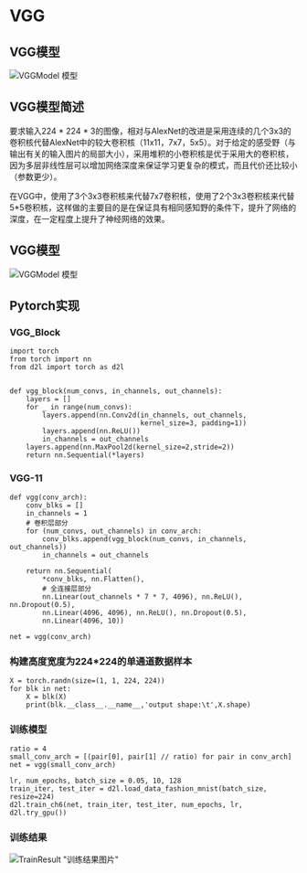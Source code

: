 # VGG
## VGG模型
![VGGModel 模型](https://neurohive.io/wp-content/uploads/2018/11/vgg16-1-e1542731207177.png "Model")

## VGG模型简述
要求输入224 * 224 * 3的图像，相对与AlexNet的改进是采用连续的几个3x3的卷积核代替AlexNet中的较大卷积核（11x11，7x7，5x5）。对于给定的感受野（与输出有关的输入图片的局部大小），采用堆积的小卷积核是优于采用大的卷积核，因为多层非线性层可以增加网络深度来保证学习更复杂的模式，而且代价还比较小（参数更少）。  

在VGG中，使用了3个3x3卷积核来代替7x7卷积核，使用了2个3x3卷积核来代替5*5卷积核，这样做的主要目的是在保证具有相同感知野的条件下，提升了网络的深度，在一定程度上提升了神经网络的效果。  

## VGG模型
![VGGModel 模型](https://neurohive.io/wp-content/uploads/2018/11/Capture-564x570.jpg  "Model")

## Pytorch实现
### VGG_Block
    import torch
    from torch import nn
    from d2l import torch as d2l


    def vgg_block(num_convs, in_channels, out_channels):
        layers = []
        for _ in range(num_convs):
            layers.append(nn.Conv2d(in_channels, out_channels,
                                    kernel_size=3, padding=1))
            layers.append(nn.ReLU())
            in_channels = out_channels
        layers.append(nn.MaxPool2d(kernel_size=2,stride=2))
        return nn.Sequential(*layers)

### VGG-11
    def vgg(conv_arch):
        conv_blks = []
        in_channels = 1
        # 卷积层部分
        for (num_convs, out_channels) in conv_arch:
            conv_blks.append(vgg_block(num_convs, in_channels, out_channels))
            in_channels = out_channels

        return nn.Sequential(
            *conv_blks, nn.Flatten(),
            # 全连接层部分
            nn.Linear(out_channels * 7 * 7, 4096), nn.ReLU(), nn.Dropout(0.5),
            nn.Linear(4096, 4096), nn.ReLU(), nn.Dropout(0.5),
            nn.Linear(4096, 10))

    net = vgg(conv_arch)

### 构建高度宽度为224*224的单通道数据样本

    X = torch.randn(size=(1, 1, 224, 224))
    for blk in net:
        X = blk(X)
        print(blk.__class__.__name__,'output shape:\t',X.shape)

### 训练模型
    ratio = 4
    small_conv_arch = [(pair[0], pair[1] // ratio) for pair in conv_arch]
    net = vgg(small_conv_arch)

    lr, num_epochs, batch_size = 0.05, 10, 128
    train_iter, test_iter = d2l.load_data_fashion_mnist(batch_size, resize=224)
    d2l.train_ch6(net, train_iter, test_iter, num_epochs, lr, d2l.try_gpu())

### 训练结果
![TrainResult "训练结果图片"](https://zh-v2.d2l.ai/_images/output_vgg_4a7574_59_1.svg "训练结果图像")